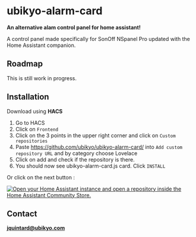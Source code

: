 # ubikyo-alarm-card
**An alternative alam control panel for home assistant!**

A control panel made specifically for SonOff NSpanel Pro updated with the Home Assistant companion.

## Roadmap
This is still work in progress.

## Installation
Download using **HACS**

 1. Go to HACS
 2. Click on `Frontend`
 3. Click on the 3 points in the upper right corner and click on `Custom repositories`
 4. Paste https://github.com/ubikyo/ubikyo-alarm-card/ into `Add custom repository URL` and by category choose Lovelace
 5. Click on add and check if the repository is there.
 6. You should now see ubikyo-alarm-card.js card. Click `INSTALL`

 Or click on the next button :

 [![Open your Home Assistant instance and open a repository inside the Home Assistant Community Store.](https://my.home-assistant.io/badges/hacs_repository.svg)](https://my.home-assistant.io/redirect/hacs_repository/?owner=jquintard&repository=https%3A%2F%2Fgithub.com%2Fubikyo%2Fubikyo-alarm-card&category=Lovelace)

## Contact
**jquintard@ubikyo.com**